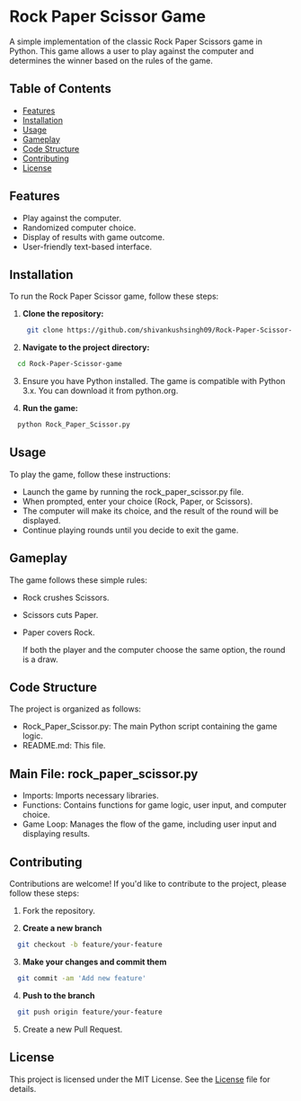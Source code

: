 # Rock Paper Scissor Game

A simple implementation of the classic Rock Paper Scissors game in Python. This game allows a user to play against the computer and determines the winner based on the rules of the game.

## Table of Contents

- [Features](#features)
- [Installation](#installation)
- [Usage](#usage)
- [Gameplay](#gameplay)
- [Code Structure](#code-structure)
- [Contributing](#contributing)
- [License](#license)

## Features

- Play against the computer.
- Randomized computer choice.
- Display of results with game outcome.
- User-friendly text-based interface.

## Installation

To run the Rock Paper Scissor game, follow these steps:

1. **Clone the repository:**

   ```bash
    git clone https://github.com/shivankushsingh09/Rock-Paper-Scissor-Game.git
   ```

2. **Navigate to the project directory:**

```bash
  cd Rock-Paper-Scissor-game
```

3. Ensure you have Python installed. The game is compatible with Python 3.x. You can download it from python.org.

4. **Run the game:**

```bash
  python Rock_Paper_Scissor.py
```

## Usage

To play the game, follow these instructions:

- Launch the game by running the rock_paper_scissor.py file.
- When prompted, enter your choice (Rock, Paper, or Scissors).
- The computer will make its choice, and the result of the round will be displayed.
- Continue playing rounds until you decide to exit the game.

## Gameplay

The game follows these simple rules:

- Rock crushes Scissors.
- Scissors cuts Paper.
- Paper covers Rock.

  If both the player and the computer choose the same option, the round is a draw.

## Code Structure

The project is organized as follows:

- Rock_Paper_Scissor.py: The main Python script containing the game logic.
- README.md: This file.

## Main File: rock_paper_scissor.py

- Imports: Imports necessary libraries.
- Functions: Contains functions for game logic, user input, and computer choice.
- Game Loop: Manages the flow of the game, including user input and displaying results.

## Contributing

Contributions are welcome! If you'd like to contribute to the project, please follow these steps:

1. Fork the repository.

2. **Create a new branch**

```bash
  git checkout -b feature/your-feature
```

3. **Make your changes and commit them**

```bash
  git commit -am 'Add new feature'
```

4. **Push to the branch**

```bash
  git push origin feature/your-feature
```

5. Create a new Pull Request.

## License

This project is licensed under the MIT License. See the [License](https://github.com/shivankushsingh09/Rock-Paper-Scissor-Game?tab=MIT-1-ov-file) file for details.
